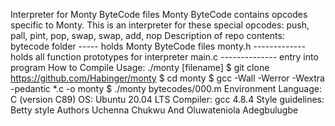 Interpreter for Monty ByteCode files
Monty ByteCode contains opcodes specific to Monty. This is an interpreter for these special opcodes: push, pall, pint, pop, swap, swap, add, nop
Description of repo contents:
bytecode folder ----- holds Monty ByteCode files
monty.h ------------- holds all function prototypes for interpreter
main.c -------------- entry into program
How to Compile
Usage: ./monty [filename]
$ git clone https://github.com/Habinger/monty
$ cd monty
$ gcc -Wall -Werror -Wextra -pedantic \*.c -o monty
$ ./monty bytecodes/000.m
Environment
Language: C (version C89)
OS: Ubuntu 20.04 LTS
Compiler: gcc 4.8.4
Style guidelines: Betty style
Authors
Uchenna Chukwu And Oluwateniola Adegbulugbe
